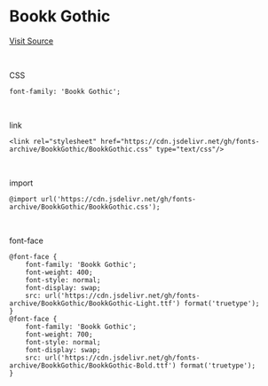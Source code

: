 # Bookk Gothic

[Visit Source](https://www.bookk.co.kr/bookkFonts#gd)

&nbsp;

CSS

```
font-family: 'Bookk Gothic';
```

&nbsp;

link

```
<link rel="stylesheet" href="https://cdn.jsdelivr.net/gh/fonts-archive/BookkGothic/BookkGothic.css" type="text/css"/>
```

&nbsp;

import

```
@import url('https://cdn.jsdelivr.net/gh/fonts-archive/BookkGothic/BookkGothic.css');
```

&nbsp;

font-face

```
@font-face {
    font-family: 'Bookk Gothic';
    font-weight: 400;
    font-style: normal;
    font-display: swap;
    src: url('https://cdn.jsdelivr.net/gh/fonts-archive/BookkGothic/BookkGothic-Light.ttf') format('truetype');
}
@font-face {
    font-family: 'Bookk Gothic';
    font-weight: 700;
    font-style: normal;
    font-display: swap;
    src: url('https://cdn.jsdelivr.net/gh/fonts-archive/BookkGothic/BookkGothic-Bold.ttf') format('truetype');
}
```
